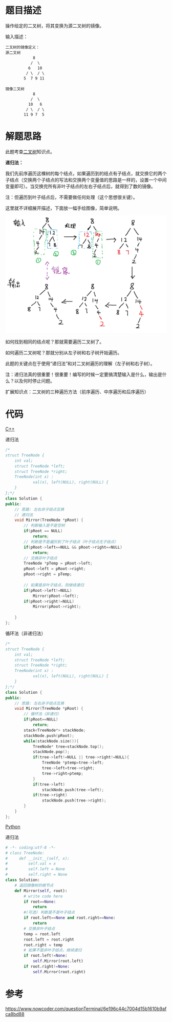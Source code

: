 # 题目描述

操作给定的二叉树，将其变换为源二叉树的镜像。

输入描述：

```
二叉树的镜像定义：
源二叉树
    	    8
    	   /  \
    	  6   10
    	 / \  / \
    	5  7 9 11

镜像二叉树
    	    8
    	   /  \
    	  10   6
    	 / \  / \
    	11 9 7  5
```

# 解题思路

此题考查[二叉树](https://github.com/amusi/coding-note/blob/master/Coding%20Interviews/06_ConstructBinaryTree/Binarytree.md)知识点。

**递归法：**

我们先前序遍历这棵树的每个结点，如果遍历到的结点有子结点，就交换它的两个子结点（交换两个子结点的写法和交换两个变量值的思路是一样的，设置一个中间变量即可）。当交换完所有非叶子结点的左右子结点后，就得到了数的镜像。

注：但遍历到叶子结点后，不需要做任何处理（这个思想很关键）。

这里就不详细展开描述，下面放一幅手绘图像，简单说明。

![图示](MirrorOfBinaryTree.png)

如何找到相同的结点呢？那就需要遍历二叉树了。

如何遍历二叉树呢？那就分别从左子树和右子树开始遍历。

此题的关键点在于使用“递归法”和对二叉树遍历的理解（左子树和右子树）。

注：递归法真的很重要！很重要！编写的时候一定要搞清楚输入是什么，输出是什么？以及何时停止问题。

扩展知识点：二叉树的三种遍历方法（前序遍历、中序遍历和后序遍历）

# 代码

[C++](SubstructureInTree.cpp)

递归法

```c++
/*
struct TreeNode {
	int val;
	struct TreeNode *left;
	struct TreeNode *right;
	TreeNode(int x) :
			val(x), left(NULL), right(NULL) {
	}
};*/
class Solution {
public:
    // 思路: 左右非子结点互换
    // 递归法
    void Mirror(TreeNode *pRoot) {
        // 判断输入是不是空树
        if(pRoot == NULL)
            return;
        // 判断是不是遍历到了叶子结点（叶子结点无子结点）
        if(pRoot->left==NULL && pRoot->right==NULL)
            return;
        // 交换非叶子结点
        TreeNode *pTemp = pRoot->left;
        pRoot->left = pRoot->right;
        pRoot->right = pTemp;
        
        // 如果是非叶子结点，则继续递归
        if(pRoot->left!=NULL)
            Mirror(pRoot->left);
        if(pRoot->right!=NULL)
            Mirror(pRoot->right);
            
    }
};
```

循环法（非递归法）

```c++
/*
struct TreeNode {
	int val;
	struct TreeNode *left;
	struct TreeNode *right;
	TreeNode(int x) :
			val(x), left(NULL), right(NULL) {
	}
};*/
class Solution {
public:
    // 思路: 左右非子结点互换
    void Mirror(TreeNode *pRoot) {
        // 循环法（非递归）
        if(pRoot==NULL)
            return;
        stack<TreeNode*> stackNode;
        stackNode.push(pRoot);
        while(stackNode.size()){
            TreeNode* tree=stackNode.top();
            stackNode.pop();
            if(tree->left!=NULL || tree->right!=NULL){
                TreeNode *ptemp=tree->left;
                tree->left=tree->right;
                tree->right=ptemp;
            }
            if(tree->left)
                stackNode.push(tree->left);
            if(tree->right)
                stackNode.push(tree->right);
        }
    }
};
```



[Python](SubstructureInTree.py)

递归法

```python
# -*- coding:utf-8 -*-
# class TreeNode:
#     def __init__(self, x):
#         self.val = x
#         self.left = None
#         self.right = None
class Solution:
    # 返回镜像树的根节点
    def Mirror(self, root):
        # write code here
        if root==None:
            return
        #(可选) 判断是不是叶子结点
        if root.left==None and root.right==None:
            return
        # 交换非叶子结点
        temp = root.left
        root.left = root.right
        root.right = temp
        # 如果不是非叶子结点，继续递归
        if root.left!=None:
            self.Mirror(root.left)
        if root.right!=None:
            self.Mirror(root.right)
```

# 参考

https://www.nowcoder.com/questionTerminal/6e196c44c7004d15b1610b9afca8bd88